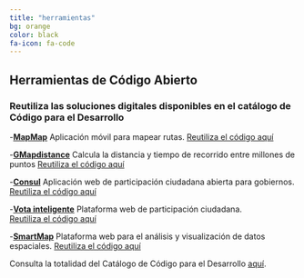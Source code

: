 ```yaml
---
title: "herramientas"
bg: orange
color: black
fa-icon: fa-code
---
```


## Herramientas de Código Abierto

### Reutiliza las soluciones digitales disponibles en el catálogo de Código para el Desarrollo


-**[MapMap](http://code.iadb.org/es/repositorio/45/mapmap)** 
Aplicación móvil para mapear rutas.
[Reutiliza el código aquí](https://code.iadb.org/es/repositorio/45/mapmap) 

-**[GMapdistance](http://code.iadb.org/es/repositorio/57/gmapsdistance)** 
Calcula la distancia y tiempo de recorrido  entre millones de puntos
[Reutiliza el código aquí](http://code.iadb.org/es/repositorio/57/gmapsdistance)

-**[Consul](http://code.iadb.org/es/repositorio/47/consul)** 
Aplicación web de participación ciudadana abierta para gobiernos.
[Reutiliza el código aquí](http://code.iadb.org/es/repositorio/47/consul)

-**[Vota inteligente](http://code.iadb.org/es/repositorio/46/vota-inteligente)** 
Plataforma web de participación ciudadana.  
[Reutiliza el código aquí](http://code.iadb.org/es/repositorio/46/vota-inteligente) 

-**[SmartMap](http://code.iadb.org/es/repositorio/22/smartmap)** 
Plataforma web para el análisis y visualización de datos espaciales. 
[Reutiliza el código aquí](http://code.iadb.org/es/repositorio/22/smartmap)

Consulta la totalidad del Catálogo de Código para el Desarrollo [aquí](http://code.iadb.org/es). 

 
 
